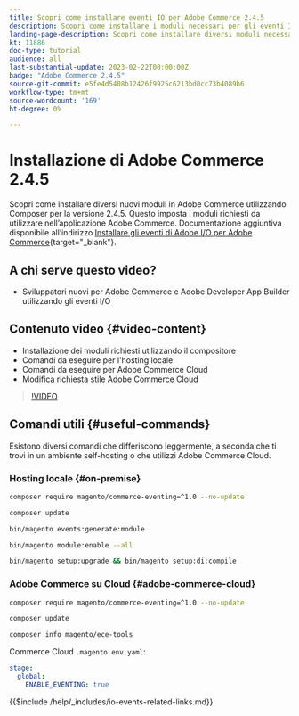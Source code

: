 ```yaml
---
title: Scopri come installare eventi IO per Adobe Commerce 2.4.5
description: Scopri come installare i moduli necessari per gli eventi IO in Adobe Commerce 2.4.5 per l’utilizzo in Adobe Developer App Builder
landing-page-description: Scopri come installare diversi moduli necessari per Adobe Commerce 2.4.5 utilizzando il compositore.
kt: 11886
doc-type: tutorial
audience: all
last-substantial-update: 2023-02-22T00:00:00Z
badge: "Adobe Commerce 2.4.5"
source-git-commit: e5fe4d5408b12426f9925c6213bd0cc73b4089b6
workflow-type: tm+mt
source-wordcount: '169'
ht-degree: 0%

---
```



# Installazione di Adobe Commerce 2.4.5

Scopri come installare diversi nuovi moduli in Adobe Commerce utilizzando Composer per la versione 2.4.5. Questo imposta i moduli richiesti da utilizzare nell’applicazione Adobe Commerce. Documentazione aggiuntiva disponibile all’indirizzo [Installare gli eventi di Adobe I/O per Adobe Commerce](https://developer.adobe.com/commerce/events/get-started/installation/){target="_blank"}.

## A chi serve questo video?

* Sviluppatori nuovi per Adobe Commerce e Adobe Developer App Builder utilizzando gli eventi I/O

## Contenuto video {#video-content}

* Installazione dei moduli richiesti utilizzando il compositore
* Comandi da eseguire per l&#39;hosting locale
* Comandi da eseguire per Adobe Commerce Cloud
* Modifica richiesta stile Adobe Commerce Cloud

>[!VIDEO](https://video.tv.adobe.com/v/3415794)

## Comandi utili {#useful-commands}

Esistono diversi comandi che differiscono leggermente, a seconda che ti trovi in un ambiente self-hosting o che utilizzi Adobe Commerce Cloud.

### Hosting locale {#on-premise}

```bash
composer require magento/commerce-eventing=^1.0 --no-update

composer update

bin/magento events:generate:module

bin/magento module:enable --all

bin/magento setup:upgrade && bin/magento setup:di:compile
```

### Adobe Commerce su Cloud {#adobe-commerce-cloud}

```bash
composer require magento/commerce-eventing=^1.0 --no-update

composer update

composer info magento/ece-tools
```

Commerce Cloud `.magento.env.yaml`:

```yaml
stage:
  global:
    ENABLE_EVENTING: true
```

{{$include /help/_includes/io-events-related-links.md}}
